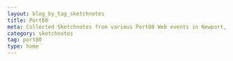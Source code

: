 ```yaml
---
layout: blog_by_tag_sketchnotes
title: Port80
meta: Collected Sketchnotes from various Port80 Web events in Newport, South Wales
category: sketchnotes
tag: port80
type: home
---
```

